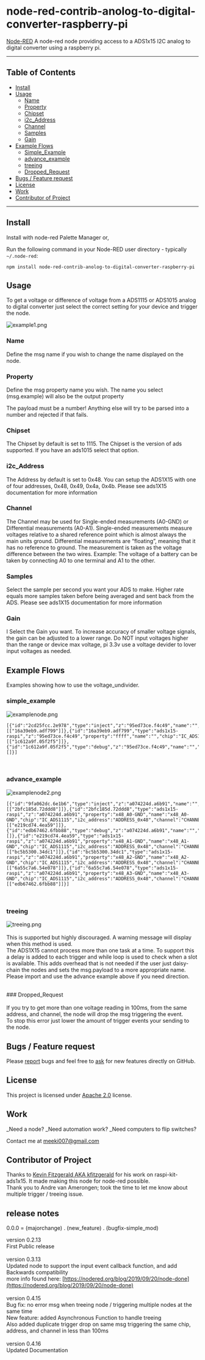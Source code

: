 node-red-contrib-anolog-to-digital-converter-raspberry-pi
==================================


<a href="http://nodered.org" target="_new">Node-RED</a> A node-red node providing access to a ADS1x15 I2C analog to digital converter using a raspberry pi.

---

## Table of Contents
* [Install](#install)
* [Usage](#usage)
  * [Name](#Name)
  * [Property](#Property)
  * [Chipset](#Chipset)
  * [i2c_Address](#i2c_Address)
  * [Channel](#Channel)
  * [Samples](#Round_Output)
  * [Gain](#Gain)
* [Example Flows](#example-flows)
  * [Simple_Example](#simple_example)
  * [advance_example](#advance_example)
  * [treeing](#treeing)
  * [Dropped_Request](#Dropped_Request)
* [Bugs / Feature request](#bugs--feature-request)
* [License](#license)
* [Work](#work)
* [Contributor of Project](#contributor)

---

## Install

Install with node-red Palette Manager or,

Run the following command in your Node-RED user directory - typically `~/.node-red`:

```
npm install node-red-contrib-anolog-to-digital-converter-raspberry-pi
```


## Usage

To get a voltage or difference of voltage from a ADS1115 or ADS1015 analog to digital converter just select the correct setting for your device and trigger the node.

![example1.png](./doc/example1.png)


### Name

Define the msg name if you wish to change the name displayed on the node.

### Property

Define the msg property name you wish. The name you select (msg.example) will also be the output property</p>
The payload must be a number! Anything else will try to be parsed into a number and rejected if that fails.

### Chipset

The Chipset by default is set to 1115. The Chipset is the version of ads supported. If you have an ads1015 select that option.

### i2c_Address

The Address by default is set to 0x48. You can setup the ADS1X15 with one of four addresses, 0x48, 0x49, 0x4a, 0x4b. Please see ads1X15 documentation for more information

### Channel

The Channel may be used for Single-ended measurements (A0-GND) or Differential measurements (A0-A1). Single-ended measurements measure voltages relative to a shared reference point which is almost always the main units ground. Differential measurements are “floating”, meaning that it has no reference to ground. The measurement is taken as the voltage difference between the two wires. Example: The voltage of a battery can be taken by connecting A0 to one terminal and A1 to the other.

### Samples

Select the sample per second you want your ADS to make. Higher rate equals more samples taken before being averaged and sent back from the ADS. Please see ads1X15 documentation for more information

### Gain

I  Select the Gain you want. To increase accuracy of smaller voltage signals, the gain can be adjusted to a lower range. Do NOT input voltages higher than the range or device max voltage, pi 3.3v use a voltage devider to lover input voltages as needed.

## Example Flows

Examples showing how to use the voltage_undivider.


### simple_example

![examplenode.png](./doc/examplenode.png)

```
[{"id":"2cd25fcc.2e978","type":"inject","z":"95ed73ce.f4c49","name":"","topic":"","payload":"","payloadType":"date","repeat":"","crontab":"","once":false,"onceDelay":0.1,"x":380,"y":300,"wires":[["16a39eb9.adf799"]]},{"id":"16a39eb9.adf799","type":"ads1x15-raspi","z":"95ed73ce.f4c49","property":"ffff","name":"","chip":"IC_ADS1115","i2c_address":"ADDRESS_0x48","channel":"DIFF_1_3","samplesPerSecond":"SPS_250","progGainAmp":"PGA_4_096V","x":560,"y":300,"wires":[["1c612a9f.05f2f5"]]},{"id":"1c612a9f.05f2f5","type":"debug","z":"95ed73ce.f4c49","name":"","active":true,"tosidebar":true,"console":false,"tostatus":false,"complete":"true","targetType":"full","x":730,"y":300,"wires":[]}]
```

<br>

### advance_example
![examplenode2.png](./doc/examplenode2.png)

```
[{"id":"9fa062dc.6e1b6","type":"inject","z":"a074224d.a6b91","name":"","topic":"","payload":"","payloadType":"date","repeat":"","crontab":"","once":false,"onceDelay":0.1,"x":140,"y":240,"wires":[["2bfc185d.72ddd8"]]},{"id":"2bfc185d.72ddd8","type":"ads1x15-raspi","z":"a074224d.a6b91","property":"x48_A0-GND","name":"x48_A0-GND","chip":"IC_ADS1115","i2c_address":"ADDRESS_0x48","channel":"CHANNEL_0","samplesPerSecond":"SPS_250","progGainAmp":"PGA_4_096V","x":350,"y":140,"wires":[["e219cd74.4ea59"]]},{"id":"edb67462.6fbb88","type":"debug","z":"a074224d.a6b91","name":"","active":true,"tosidebar":true,"console":false,"tostatus":false,"complete":"true","targetType":"full","x":550,"y":220,"wires":[]},{"id":"e219cd74.4ea59","type":"ads1x15-raspi","z":"a074224d.a6b91","property":"x48_A1-GND","name":"x48_A1-GND","chip":"IC_ADS1115","i2c_address":"ADDRESS_0x48","channel":"CHANNEL_1","samplesPerSecond":"SPS_250","progGainAmp":"PGA_4_096V","x":350,"y":200,"wires":[["bc5b5300.34dc1"]]},{"id":"bc5b5300.34dc1","type":"ads1x15-raspi","z":"a074224d.a6b91","property":"x48_A2-GND","name":"x48_A2-GND","chip":"IC_ADS1115","i2c_address":"ADDRESS_0x48","channel":"CHANNEL_2","samplesPerSecond":"SPS_250","progGainAmp":"PGA_4_096V","x":350,"y":260,"wires":[["6a55c7a6.54e078"]]},{"id":"6a55c7a6.54e078","type":"ads1x15-raspi","z":"a074224d.a6b91","property":"x48_A3-GND","name":"x48_A3-GND","chip":"IC_ADS1115","i2c_address":"ADDRESS_0x48","channel":"CHANNEL_3","samplesPerSecond":"SPS_250","progGainAmp":"PGA_4_096V","x":350,"y":320,"wires":[["edb67462.6fbb88"]]}]
```

<br>

### treeing

![treeing.png](./doc/treeing.png)
<br>
<br>
This is supported but highly discouraged. A warning message will display when this method is used.
<br>
The ADS1X15 cannot process more than one task at a time. To support this a delay is added to each trigger and while loop is used to check when a slot is available. This adds overhead that is not needed if the user just daisy-chain the nodes and sets the msg.payload to a more appropriate name.
<br>
Please import and use the advance example above if you need direction.

<br>
### Dropped_Request
<br>
<br>
If you try to get more than one voltage reading in 100ms, from the same address, and channel, the node will drop the msg triggering the event.<br> To stop this error just lower the amount of trigger events your sending to the node.  




## Bugs / Feature request
Please [report](https://github.com/meeki007/node-red-contrib-ads1x15-raspi/issues) bugs and feel free to [ask](https://github.com/node-red-contrib-ads1x15-raspi/issues) for new features directly on GitHub.


## License
This project is licensed under [Apache 2.0](http://www.apache.org/licenses/LICENSE-2.0) license.


## Work
_Need a node?
_Need automation work?
_Need computers to flip switches?

Contact me at meeki007@gmail.com


## Contributor of Project

Thanks to [Kevin Fitzgerald AKA kfitzgerald](https://github.com/kfitzgerald/raspi-kit-ads1x15#readme) for his work on raspi-kit-ads1x15. It made making this node for node-red possible.
<br>
Thank you to Andre van Amerongen; took the time to let me know about multiple trigger / treeing issue.

## release notes ##
0.0.0 = (majorchange) . (new_feature) . (bugfix-simple_mod)

version 0.2.13
<br>
First Public release
<br>
<br>
version 0.3.13
<br>
Updated node to support the input event callback function, and add Backwards compatibility
<br>
more info found here: [https://nodered.org/blog/2019/09/20/node-done](https://nodered.org/blog/2019/09/20/node-done)
<br>
<br>
version 0.4.15
<br>
Bug fix: no error msg when treeing node / triggering multiple nodes at the same time
<br>
New feature: added Asynchronous Function to handle treeing<br>
Also added duplicate trigger drop on same msg triggering the same chip, address, and channel in less than 100ms
<br>
<br>
version 0.4.16
<br>
Updated Documentation
<br>
